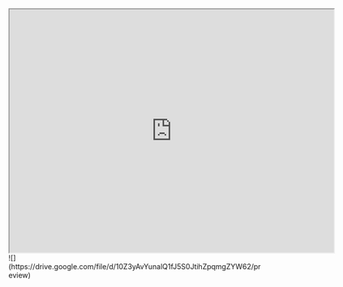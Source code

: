 <iframe src="https://drive.google.com/file/d/10Z3yAvYunalQ1fJ5S0JtihZpqmgZYW62/preview" width="640" height="480" allow="autoplay"></iframe>
![](https://drive.google.com/file/d/10Z3yAvYunalQ1fJ5S0JtihZpqmgZYW62/preview)
